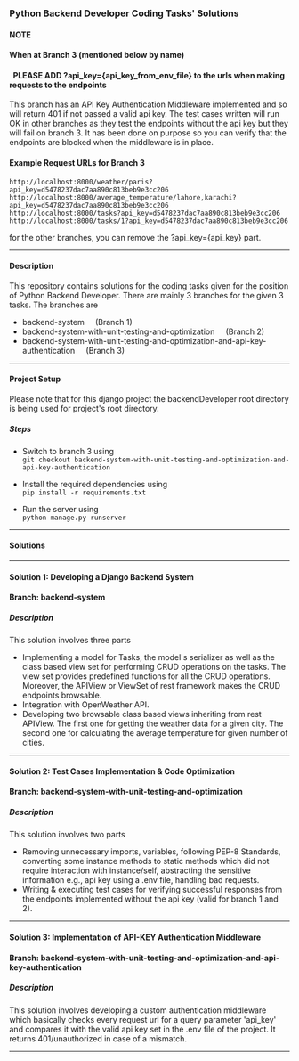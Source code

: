 ### Python Backend Developer Coding Tasks' Solutions

#### NOTE
#### When at Branch 3 (mentioned below by name) 
####   &nbsp;  PLEASE ADD ?api_key={api_key_from_env_file} to the urls when making requests to the endpoints

This branch has an API Key Authentication Middleware implemented and so will return 401 if not passed a valid api key. The test cases written will run OK in other branches as they test the endpoints without the api key but they will fail on branch 3. It has been done on purpose so you can verify that the endpoints are blocked when the middleware is in place.
<br>

#### Example Request URLs for Branch 3
`http://localhost:8000/weather/paris?api_key=d5478237dac7aa890c813beb9e3cc206`<br>
`http://localhost:8000/average_temperature/lahore,karachi?api_key=d5478237dac7aa890c813beb9e3cc206`<br>
`http://localhost:8000/tasks?api_key=d5478237dac7aa890c813beb9e3cc206`<br>
`http://localhost:8000/tasks/1?api_key=d5478237dac7aa890c813beb9e3cc206`

for the other branches, you can remove the ?api_key={api_key} part.

---
#### Description
This repository contains solutions for the coding tasks given  for the position of Python Backend Developer.
There are mainly 3 branches for the given 3 tasks. The branches are

- backend-system &nbsp; &nbsp;  (Branch 1)
- backend-system-with-unit-testing-and-optimization  &nbsp; &nbsp;  (Branch 2) 
- backend-system-with-unit-testing-and-optimization-and-api-key-authentication &nbsp; &nbsp;  (Branch 3)

---

#### Project Setup 

Please note that for this django project the backendDeveloper root directory is being used for project's root directory.

##### Steps
- Switch to branch 3 using<br>
`git checkout backend-system-with-unit-testing-and-optimization-and-api-key-authentication`

- Install the required dependencies using<br>
`pip install -r requirements.txt`
- Run the server using<br>
`python manage.py runserver`

---
#### Solutions

---

#### Solution 1: Developing a Django Backend System 
#### Branch: backend-system

##### Description
This solution involves three parts<br>
- Implementing a model for Tasks, the model's serializer as well as the
class based view set for performing CRUD operations on the tasks. The view set provides predefined functions for all the CRUD operations.
Moreover, the APIView or ViewSet of rest framework makes the CRUD endpoints browsable.
- Integration with OpenWeather API.
- Developing two browsable class based views inheriting from rest APIView. The first one for getting the weather data for a given city. The second one for calculating the average temperature for given number of cities.

---

#### Solution 2: Test Cases Implementation & Code Optimization 
####  Branch: backend-system-with-unit-testing-and-optimization

##### Description
This solution involves two parts<br>
- Removing unnecessary imports, variables, following PEP-8 Standards, converting some instance methods to static methods which did not require interaction with instance/self, abstracting the sensitive information e.g., api key using a .env file, handling bad requests.
- Writing & executing test cases for verifying successful responses from the endpoints implemented without the api key (valid for branch 1 and 2).

---

#### Solution 3: Implementation of API-KEY Authentication Middleware
####  Branch: backend-system-with-unit-testing-and-optimization-and-api-key-authentication
##### Description
This solution involves developing a custom authentication middleware which basically checks every request url for a query parameter 'api_key' and compares it with the valid 
api key set in the .env file of the project. It returns 401/unauthorized in case of a mismatch.

---